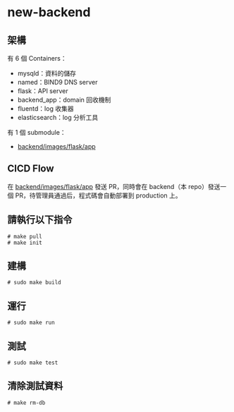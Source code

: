# new-backend

## 架構

有 6 個 Containers：
- mysqld：資料的儲存
- named：BIND9 DNS server
- flask：API server
- backend_app：domain 回收機制
- fluentd：log 收集器
- elasticsearch：log 分析工具

有 1 個 submodule：
- [backend/images/flask/app](https://github.com/NYCU-ME/backend-flask-server/tree/main)

## CICD Flow

在 [backend/images/flask/app](https://github.com/NYCU-ME/backend-flask-server/tree/main) 發送 PR，同時會在 backend（本 repo）發送一個 PR，待管理員通過后，程式碼會自動部署到 production 上。

## 請執行以下指令

```
# make pull
# make init
```

## 建構
```
# sudo make build
```

## 運行

```
# sudo make run
```

## 測試

```
# sudo make test
```

## 清除測試資料

```
# make rm-db
```
